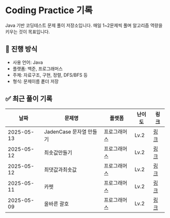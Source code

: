 # Coding Practice 기록

Java 기반 코딩테스트 문제 풀이 저장소입니다.
매일 1~2문제씩 풀며 알고리즘 역량을 키우는 것이 목표입니다.

## 📅 진행 방식
- 사용 언어: Java
- 플랫폼: 백준, 프로그래머스
- 주제: 자료구조, 구현, 정렬, DFS/BFS 등
- 형식: 문제이름 퐅더 저장


## ✅ 최근 풀이 기록
| 날짜       | 문제명                            | 플랫폼     | 난이도 | 링크 |
|------------|-----------------------------------|------------|--------|------|
| 2025-05-13 | JadenCase 문자열 만들기     | 프로그래머스 | Lv.2   | [링크](https://school.programmers.co.kr/learn/courses/30/lessons/12951) |
| 2025-05-12 | 최솟값만들기     | 프로그래머스 | Lv.2   | [링크](https://school.programmers.co.kr/learn/courses/30/lessons/12941) |
| 2025-05-12 | 최댓값과최솟값     | 프로그래머스 | Lv.2   | [링크](https://school.programmers.co.kr/learn/courses/30/lessons/12939) |
| 2025-05-11 | 카펫     | 프로그래머스 | Lv.2   | [링크](https://school.programmers.co.kr/learn/courses/30/lessons/42842) |
| 2025-05-09 | 올바른 괄호     | 프로그래머스 | Lv.2   | [링크](https://school.programmers.co.kr/learn/courses/30/lessons/12909) |
